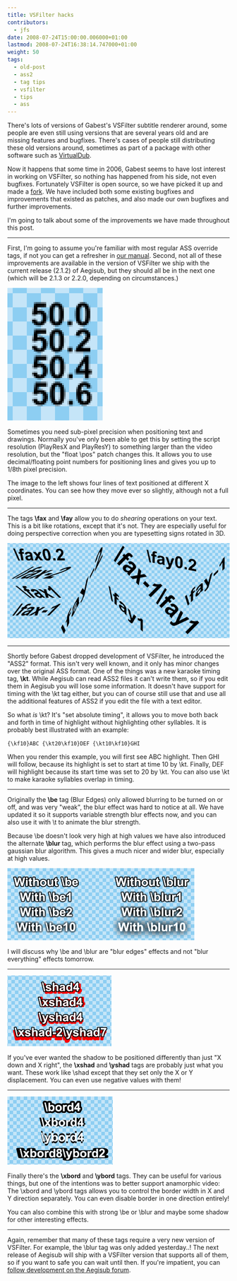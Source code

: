 ```yaml
---
title: VSFilter hacks
contributors:
  - jfs
date: 2008-07-24T15:00:00.006000+01:00
lastmod: 2008-07-24T16:38:14.747000+01:00
weight: 50
tags:
  - old-post
  - ass2
  - tag tips
  - vsfilter
  - tips
  - ass
---
```


There's lots of versions of Gabest's VSFilter subtitle renderer around, some people are even still using versions that are several years old and are missing features and bugfixes. There's cases of people still distributing these old versions around, sometimes as part of a package with other software such as [VirtualDub](http://www.virtualdub.org/).

Now it happens that some time in 2006, Gabest seems to have lost interest in working on VSFilter, so nothing has happened from his side, not even bugfixes. Fortunately VSFilter is open source, so we have picked it up and made a [fork](http://en.wikipedia.org/wiki/Fork_%28software_development%29). We have included both some existing bugfixes and improvements that existed as patches, and also made our own bugfixes and further improvements.

I'm going to talk about some of the improvements we have made throughout this post.

______________________________________________________________________

First, I'm going to assume you're familiar with most regular ASS override tags, if not you can get a refresher in [our manual](http://aegisub.cellosoft.com/docs/ASS_Tags). Second, not all of these improvements are available in the version of VSFilter we ship with the current release (2.1.2) of Aegisub, but they should all be in the next one (which will be 2.1.3 or 2.2.0, depending on circumstances.)

![Four lines of text, each positioned 0.2 pixels further to the right, showing the effect of sub-pixel positioning](/img/blog/old/floatpos-demo.png)

Sometimes you need sub-pixel precision when positioning text and drawings. Normally you've only been able to get this by setting the script resolution (PlayResX and PlayResY) to something larger than the video resolution, but the "float \\pos" patch changes this. It allows you to use decimal/floating point numbers for positioning lines and gives you up to 1/8th pixel precision.

The image to the left shows four lines of text positioned at different X coordinates. You can see how they move ever so slightly, although not a full pixel.

______________________________________________________________________

The tags **\\fax** and **\\fay** allow you to do *shearing* operations on your text. This is a bit like rotations, except that it's not. They are especially useful for doing perspective correction when you are typesetting signs rotated in 3D.

![Demonstration of \fax and \fay tags](/img/blog/old/faxfay-demo.png)

______________________________________________________________________

Shortly before Gabest dropped development of VSFilter, he introduced the "ASS2" format. This isn't very well known, and it only has minor changes over the original ASS format. One of the things was a new karaoke timing tag, **\\kt**. While Aegisub can read ASS2 files it can't write them, so if you edit them in Aegisub you will lose some information. It doesn't have support for timing with the \\kt tag either, but you can of course still use that and use all the additional features of ASS2 if you edit the file with a text editor.

So what *is* \\kt? It's "set absolute timing", it allows you to move both back and forth in time of highlight without highlighting other syllables. It is probably best illustrated with an example:

```ass
{\kf10}ABC {\kt20\kf10}DEF {\kt10\kf10}GHI
```

When you render this example, you will first see ABC highlight. Then GHI will follow, because its highlight is set to start at time 10 by \\kt. Finally, DEF will highlight because its start time was set to 20 by \\kt. You can also use \\kt to make karaoke syllables overlap in timing.

______________________________________________________________________

Originally the **\\be** tag (Blur Edges) only allowed blurring to be turned on or off, and was very "weak", the blur effect was hard to notice at all. We have updated it so it supports variable strength blur effects now, and you can also use it with \\t to animate the blur strength.

Because \\be doesn't look very high at high values we have also introduced the alternate **\\blur** tag, which performs the blur effect using a two-pass gaussian blur algorithm. This gives a much nicer and wider blur, especially at high values.

![Demonstration and comparison of \be and \blur tags with different parameters](/img/blog/old/be-blur-demo.png)

I will discuss why \\be and \\blur are "blur edges" effects and not "blur everything" effects tomorrow.

______________________________________________________________________

![Demonstration of \xshad and \yshad tags](/img/blog/old/xshad-yshad-demo.png)

If you've ever wanted the shadow to be positioned differently than just "X down and X right", the **\\xshad** and **\\yshad** tags are probably just what you want. These work like \\shad except that they set only the X or Y displacement. You can even use negative values with them!

______________________________________________________________________

![Demonstration of \xshad and \yshad tags](/img/blog/old/xbord-ybord-demo.png)

Finally there's the **\\xbord** and **\\ybord** tags. They can be useful for various things, but one of the intentions was to better support anamorphic video: The \\xbord and \\ybord tags allows you to control the border width in X and Y direction separately. You can even disable border in one direction entirely!

You can also combine this with strong \\be or \\blur and maybe some shadow for other interesting effects.

______________________________________________________________________

Again, remember that many of these tags require a very new version of VSFilter. For example, the \\blur tag was only added yesterday..! The next release of Aegisub will ship with a VSFilter version that supports all of them, so if you want to safe you can wait until then. If you're impatient, you can [follow development on the Aegisub forum](http://malakith.net/aegisub/index.php?topic=651.0).
